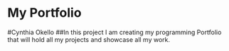 # My Portfolio
#Cynthia Okello
##In this project I am creating my programming Portfolio that will hold all my projects and showcase all my work.
